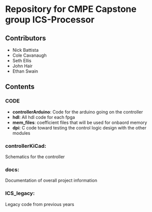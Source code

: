 # Repository for CMPE Capstone group ICS-Processor
## Contributors
- Nick Battista
- Cole Cavanaugh
- Seth Ellis
- John Hair
- Ethan Swain
## Contents
### CODE
- **controllerArduino**: Code for the arduino going on the controller
- **hdl**: All hdl code for each fpga
- **mem_files**: coefficient files that will be used for onbaord memory
- **dpi**: C code toward testing the control logic design with the other modules
### controllerKiCad: 
Schematics for the controller
### docs: 
Documentation of overall project information
### ICS_legacy: 
Legacy code from previous years